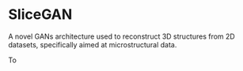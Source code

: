 # SliceGAN

A novel GANs architecture used to reconstruct 3D structures from 2D datasets, specifically aimed at microstructural data.

To 

